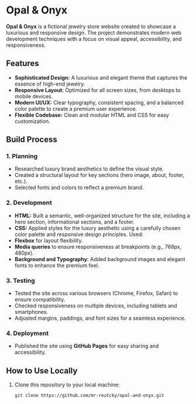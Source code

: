 # Opal & Onyx

**Opal & Onyx** is a fictional jewelry store website created to showcase a luxurious and responsive design. The project demonstrates modern web development techniques with a focus on visual appeal, accessibility, and responsiveness.

## Features

- **Sophisticated Design:** A luxurious and elegant theme that captures the essence of high-end jewelry.
- **Responsive Layout:** Optimized for all screen sizes, from desktops to mobile devices.
- **Modern UI/UX:** Clear typography, consistent spacing, and a balanced color palette to create a premium user experience.
- **Flexible Codebase:** Clean and modular HTML and CSS for easy customization.

## Build Process

### 1. **Planning**

- Researched luxury brand aesthetics to define the visual style.
- Created a structural layout for key sections (hero image, about, footer, etc.).
- Selected fonts and colors to reflect a premium brand.

### 2. **Development**

- **HTML:** Built a semantic, well-organized structure for the site, including a hero section, informational sections, and a footer.
- **CSS:** Applied styles for the luxury aesthetic using a carefully chosen color palette and responsive design principles. Used:
- **Flexbox** for layout flexibility.
- **Media queries** to ensure responsiveness at breakpoints (e.g., 768px, 480px).
- **Background and Typography:** Added background images and elegant fonts to enhance the premium feel.

### 3. **Testing**

- Tested the site across various browsers (Chrome, Firefox, Safari) to ensure compatibility.
- Checked responsiveness on multiple devices, including tablets and smartphones.
- Adjusted margins, paddings, and font sizes for a seamless experience.

### 4. **Deployment**

- Published the site using **GitHub Pages** for easy sharing and accessibility.

## How to Use Locally

1. Clone this repository to your local machine:

   ```bash
   git clone https://github.com/mr-reutcky/opal-and-onyx.git
   ```
